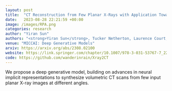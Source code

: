 ```yaml
---
layout: post
title:  "CT Reconstruction from Few Planar X-Rays with Application Towards Low-Resource Radiotherapy"
date:   2023-08-28 22:21:59 +00:00
image: /images/RPA.png
categories: research
author: "Yiran Sun"
authors: "<strong>Yiran Sun</strong>, Tucker Netherton, Laurence Court, Ashok Veeraraghavan, Guha Balakrishnan"
venue: "MICCAI: Deep Generative Models"
arxiv: https://arxiv.org/abs/2308.02100
website: https://link.springer.com/chapter/10.1007/978-3-031-53767-7_22
code: https://github.com/wanderinrain/Xray2CT
---
```

We propose a deep generative model, building on advances in neural implicit representations to synthesize volumetric CT scans from few input planar X-ray images at different angles. 
